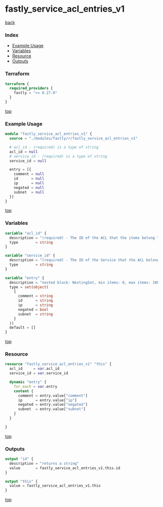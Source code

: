 # fastly_service_acl_entries_v1

[back](../fastly.md)

### Index

- [Example Usage](#example-usage)
- [Variables](#variables)
- [Resource](#resource)
- [Outputs](#outputs)

### Terraform

```terraform
terraform {
  required_providers {
    fastly = ">= 0.27.0"
  }
}
```

[top](#index)

### Example Usage

```terraform
module "fastly_service_acl_entries_v1" {
  source = "./modules/fastly/r/fastly_service_acl_entries_v1"

  # acl_id - (required) is a type of string
  acl_id = null
  # service_id - (required) is a type of string
  service_id = null

  entry = [{
    comment = null
    id      = null
    ip      = null
    negated = null
    subnet  = null
  }]
}
```

[top](#index)

### Variables

```terraform
variable "acl_id" {
  description = "(required) - The ID of the ACL that the items belong to"
  type        = string
}

variable "service_id" {
  description = "(required) - The ID of the Service that the ACL belongs to"
  type        = string
}

variable "entry" {
  description = "nested block: NestingSet, min items: 0, max items: 10000"
  type = set(object(
    {
      comment = string
      id      = string
      ip      = string
      negated = bool
      subnet  = string
    }
  ))
  default = []
}
```

[top](#index)

### Resource

```terraform
resource "fastly_service_acl_entries_v1" "this" {
  acl_id     = var.acl_id
  service_id = var.service_id

  dynamic "entry" {
    for_each = var.entry
    content {
      comment = entry.value["comment"]
      ip      = entry.value["ip"]
      negated = entry.value["negated"]
      subnet  = entry.value["subnet"]
    }
  }

}
```

[top](#index)

### Outputs

```terraform
output "id" {
  description = "returns a string"
  value       = fastly_service_acl_entries_v1.this.id
}

output "this" {
  value = fastly_service_acl_entries_v1.this
}
```

[top](#index)